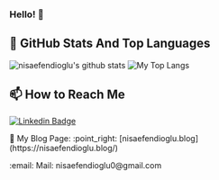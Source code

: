 ### Hello! 👋


## 📌 GitHub Stats And Top Languages

<p float="center">
  <img  src="https://github-readme-stats.vercel.app/api?username=nisaefendioglu&show_icons=true&count_private=true&hide=contribs,issues" alt="nisaefendioglu's github stats" />
  <img  src="https://github-readme-stats.vercel.app/api/top-langs/?username=nisaefendioglu&layout=compact&hide=html,css" alt="My Top Langs" />
</p>

## 📫 How to Reach Me


[![Linkedin Badge](https://img.shields.io/badge/nisaefendioglu-follow%20on%20linkedin-blue?style=for-the-badge&logo=linkedin)](https://www.linkedin.com/in/nisaefendioglu/)
<p>
📌 My Blog Page: :point_right: [nisaefendioglu.blog] (https://nisaefendioglu.blog/) </p>
<p> :email: Mail: nisaefendioglu0@gmail.com

